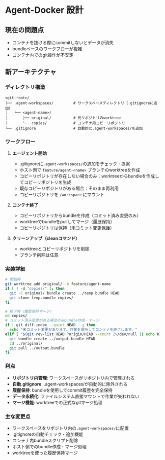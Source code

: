 # Agent-Docker 設計

## 現在の問題点

- コンテナを抜ける際にcommitしないとデータが消失
- bundleベースのワークフローが複雑
- コンテナ内でのgit操作が不安定

## 新アーキテクチャ

### ディレクトリ構造

```
<git-root>/
├── .agent-workspaces/         # ワークスペースディレクトリ（.gitignoreに追加）
│   └── <agent-name>/
│       ├── original/          # 元リポジトリのworktree
│       └── copies/            # コンテナ用コピーリポジトリ
└── .gitignore                 # 自動的に.agent-workspaces/を追加
```

### ワークフロー

1. **エージェント開始**
   - .gitignoreに`.agent-workspaces/`の追加をチェック・提案
   - ホスト側で `feature/agent-<name>` ブランチのworktreeを作成
   - コピーリポジトリが存在しない場合のみ：worktreeからbundleを作成してコピーリポジトリを生成
   - 既存コピーリポジトリがある場合：そのまま再利用
   - コピーリポジトリを `/workspace` にマウント

2. **コンテナ終了**
   - コピーリポジトリからbundleを作成（コミット済み変更のみ）
   - worktreeでbundleをpullしてマージ（履歴保持）
   - コピーリポジトリは保持（未コミット変更保護）

3. **クリーンアップ（cleanコマンド）**
   - worktreeとコピーリポジトリを削除
   - ブランチ削除は任意

### 実装詳細

```bash
# 開始時
git worktree add original/ -b feature/agent-name
if [ ! -d "copies/" ]; then
  git -C original/ bundle create ../temp.bundle HEAD
  git clone temp.bundle copies/
fi

# 終了時（履歴保持マージ）
cd copies/
# コミット済み変更がある場合のみbundle作成・マージ
if ! git diff-index --quiet HEAD --; then
  echo "未コミット変更があります。作業を保持してコンテナを終了します。"
elif [ "$(git rev-list HEAD ^origin/HEAD --count 2>/dev/null || echo 0)" -gt 0 ]; then
  git bundle create ../output.bundle HEAD
  cd ../original/
  git pull ../output.bundle
fi
```

### 利点

- **リポジトリ内管理**: ワークスペースがリポジトリ内で管理される
- **自動.gitignore**: .agent-workspaces/が自動的に除外される
- **履歴保持**: bundleを使用してcommit履歴を完全保持
- **データ永続化**: ファイルシステム直接マウントで作業が失われない
- **マージ機能**: worktreeでの正式なgitマージ処理

### 主な変更点

- ワークスペースをリポジトリ内の`.agent-workspaces/`に配置
- .gitignoreの自動チェック・追加機能
- コンテナ内bundleスクリプト削除
- ホスト側でのbundle作成・マージ処理
- worktreeを使った履歴保持マージ